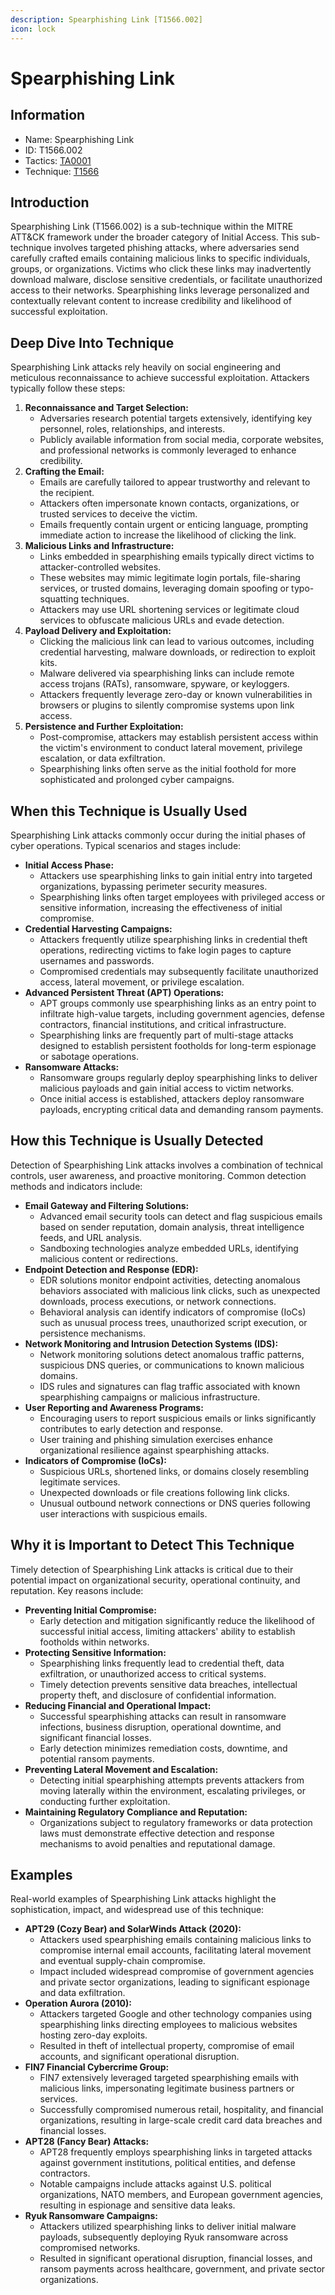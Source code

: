 ```yaml
---
description: Spearphishing Link [T1566.002]
icon: lock
---
```


# Spearphishing Link

## Information

* Name: Spearphishing Link
* ID: T1566.002
* Tactics: [TA0001](../)
* Technique: [T1566](./)

## Introduction

Spearphishing Link (T1566.002) is a sub-technique within the MITRE ATT\&CK framework under the broader category of Initial Access. This sub-technique involves targeted phishing attacks, where adversaries send carefully crafted emails containing malicious links to specific individuals, groups, or organizations. Victims who click these links may inadvertently download malware, disclose sensitive credentials, or facilitate unauthorized access to their networks. Spearphishing links leverage personalized and contextually relevant content to increase credibility and likelihood of successful exploitation.

## Deep Dive Into Technique

Spearphishing Link attacks rely heavily on social engineering and meticulous reconnaissance to achieve successful exploitation. Attackers typically follow these steps:

1. **Reconnaissance and Target Selection:**
   * Adversaries research potential targets extensively, identifying key personnel, roles, relationships, and interests.
   * Publicly available information from social media, corporate websites, and professional networks is commonly leveraged to enhance credibility.
2. **Crafting the Email:**
   * Emails are carefully tailored to appear trustworthy and relevant to the recipient.
   * Attackers often impersonate known contacts, organizations, or trusted services to deceive the victim.
   * Emails frequently contain urgent or enticing language, prompting immediate action to increase the likelihood of clicking the link.
3. **Malicious Links and Infrastructure:**
   * Links embedded in spearphishing emails typically direct victims to attacker-controlled websites.
   * These websites may mimic legitimate login portals, file-sharing services, or trusted domains, leveraging domain spoofing or typo-squatting techniques.
   * Attackers may use URL shortening services or legitimate cloud services to obfuscate malicious URLs and evade detection.
4. **Payload Delivery and Exploitation:**
   * Clicking the malicious link can lead to various outcomes, including credential harvesting, malware downloads, or redirection to exploit kits.
   * Malware delivered via spearphishing links can include remote access trojans (RATs), ransomware, spyware, or keyloggers.
   * Attackers frequently leverage zero-day or known vulnerabilities in browsers or plugins to silently compromise systems upon link access.
5. **Persistence and Further Exploitation:**
   * Post-compromise, attackers may establish persistent access within the victim's environment to conduct lateral movement, privilege escalation, or data exfiltration.
   * Spearphishing links often serve as the initial foothold for more sophisticated and prolonged cyber campaigns.

## When this Technique is Usually Used

Spearphishing Link attacks commonly occur during the initial phases of cyber operations. Typical scenarios and stages include:

* **Initial Access Phase:**
  * Attackers use spearphishing links to gain initial entry into targeted organizations, bypassing perimeter security measures.
  * Spearphishing links often target employees with privileged access or sensitive information, increasing the effectiveness of initial compromise.
* **Credential Harvesting Campaigns:**
  * Attackers frequently utilize spearphishing links in credential theft operations, redirecting victims to fake login pages to capture usernames and passwords.
  * Compromised credentials may subsequently facilitate unauthorized access, lateral movement, or privilege escalation.
* **Advanced Persistent Threat (APT) Operations:**
  * APT groups commonly use spearphishing links as an entry point to infiltrate high-value targets, including government agencies, defense contractors, financial institutions, and critical infrastructure.
  * Spearphishing links are frequently part of multi-stage attacks designed to establish persistent footholds for long-term espionage or sabotage operations.
* **Ransomware Attacks:**
  * Ransomware groups regularly deploy spearphishing links to deliver malicious payloads and gain initial access to victim networks.
  * Once initial access is established, attackers deploy ransomware payloads, encrypting critical data and demanding ransom payments.

## How this Technique is Usually Detected

Detection of Spearphishing Link attacks involves a combination of technical controls, user awareness, and proactive monitoring. Common detection methods and indicators include:

* **Email Gateway and Filtering Solutions:**
  * Advanced email security tools can detect and flag suspicious emails based on sender reputation, domain analysis, threat intelligence feeds, and URL analysis.
  * Sandboxing technologies analyze embedded URLs, identifying malicious content or redirections.
* **Endpoint Detection and Response (EDR):**
  * EDR solutions monitor endpoint activities, detecting anomalous behaviors associated with malicious link clicks, such as unexpected downloads, process executions, or network connections.
  * Behavioral analysis can identify indicators of compromise (IoCs) such as unusual process trees, unauthorized script execution, or persistence mechanisms.
* **Network Monitoring and Intrusion Detection Systems (IDS):**
  * Network monitoring solutions detect anomalous traffic patterns, suspicious DNS queries, or communications to known malicious domains.
  * IDS rules and signatures can flag traffic associated with known spearphishing campaigns or malicious infrastructure.
* **User Reporting and Awareness Programs:**
  * Encouraging users to report suspicious emails or links significantly contributes to early detection and response.
  * User training and phishing simulation exercises enhance organizational resilience against spearphishing attacks.
* **Indicators of Compromise (IoCs):**
  * Suspicious URLs, shortened links, or domains closely resembling legitimate services.
  * Unexpected downloads or file creations following link clicks.
  * Unusual outbound network connections or DNS queries following user interactions with suspicious emails.

## Why it is Important to Detect This Technique

Timely detection of Spearphishing Link attacks is critical due to their potential impact on organizational security, operational continuity, and reputation. Key reasons include:

* **Preventing Initial Compromise:**
  * Early detection and mitigation significantly reduce the likelihood of successful initial access, limiting attackers' ability to establish footholds within networks.
* **Protecting Sensitive Information:**
  * Spearphishing links frequently lead to credential theft, data exfiltration, or unauthorized access to critical systems.
  * Timely detection prevents sensitive data breaches, intellectual property theft, and disclosure of confidential information.
* **Reducing Financial and Operational Impact:**
  * Successful spearphishing attacks can result in ransomware infections, business disruption, operational downtime, and significant financial losses.
  * Early detection minimizes remediation costs, downtime, and potential ransom payments.
* **Preventing Lateral Movement and Escalation:**
  * Detecting initial spearphishing attempts prevents attackers from moving laterally within the environment, escalating privileges, or conducting further exploitation.
* **Maintaining Regulatory Compliance and Reputation:**
  * Organizations subject to regulatory frameworks or data protection laws must demonstrate effective detection and response mechanisms to avoid penalties and reputational damage.

## Examples

Real-world examples of Spearphishing Link attacks highlight the sophistication, impact, and widespread use of this technique:

* **APT29 (Cozy Bear) and SolarWinds Attack (2020):**
  * Attackers used spearphishing emails containing malicious links to compromise internal email accounts, facilitating lateral movement and eventual supply-chain compromise.
  * Impact included widespread compromise of government agencies and private sector organizations, leading to significant espionage and data exfiltration.
* **Operation Aurora (2010):**
  * Attackers targeted Google and other technology companies using spearphishing links directing employees to malicious websites hosting zero-day exploits.
  * Resulted in theft of intellectual property, compromise of email accounts, and significant operational disruption.
* **FIN7 Financial Cybercrime Group:**
  * FIN7 extensively leveraged targeted spearphishing emails with malicious links, impersonating legitimate business partners or services.
  * Successfully compromised numerous retail, hospitality, and financial organizations, resulting in large-scale credit card data breaches and financial losses.
* **APT28 (Fancy Bear) Attacks:**
  * APT28 frequently employs spearphishing links in targeted attacks against government institutions, political entities, and defense contractors.
  * Notable campaigns include attacks against U.S. political organizations, NATO members, and European government agencies, resulting in espionage and sensitive data leaks.
* **Ryuk Ransomware Campaigns:**
  * Attackers utilized spearphishing links to deliver initial malware payloads, subsequently deploying Ryuk ransomware across compromised networks.
  * Resulted in significant operational disruption, financial losses, and ransom payments across healthcare, government, and private sector organizations.
